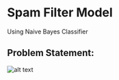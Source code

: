 # Spam Filter Model
Using Naive Bayes Classifier

## Problem Statement:

![alt text](https://github.com/pritom02bh/Resources-File/blob/main/Problem%20Statements.png)






















